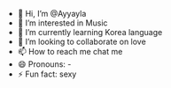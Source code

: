 - 👋 Hi, I’m @Ayyayla
- 👀 I’m interested in Music
- 🌱 I’m currently learning Korea language
- 💞️ I’m looking to collaborate on love
- 📫 How to reach me chat me
- 😄 Pronouns: -
- ⚡ Fun fact: sexy

<!---
Ayyayla/Ayyayla is a ✨ special ✨ repository because its `README.md` (this file) appears on your GitHub profile.
You can click the Preview link to take a look at your changes.
--->
